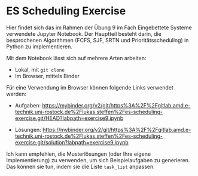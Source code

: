 # ES Scheduling Exercise

Hier findet sich das im Rahmen der Übung 9 im Fach Eingebettete Systeme verwendete Jupyter Notebook.
Der Hauptteil besteht darin, die besprochenen Algorithmen (FCFS, SJF, SRTN und Prioritätsscheduling) in Python zu implementieren.

Mit dem Notebook lässt sich auf mehrere Arten arbeiten:
- Lokal, mit `git clone`
- Im Browser, mittels Binder

Für eine Verwendung im Browser können folgende Links verwendet werden:
- Aufgaben: https://mybinder.org/v2/git/https%3A%2F%2Fgitlab.amd.e-technik.uni-rostock.de%2Flukas.steffen%2Fes-scheduling-exercise.git/HEAD?labpath=exercise9.ipynb

- Lösungen: https://mybinder.org/v2/git/https%3A%2F%2Fgitlab.amd.e-technik.uni-rostock.de%2Flukas.steffen%2Fes-scheduling-exercise.git/solution?labpath=exercise9.ipynb

Ich kann empfehlen, die Musterlösungen (oder Ihre eigene Implementierung) zu verwenden, um sich Beispielaufgaben zu generieren. Das können sie tun, indem sie die Liste `task_list` anpassen.
